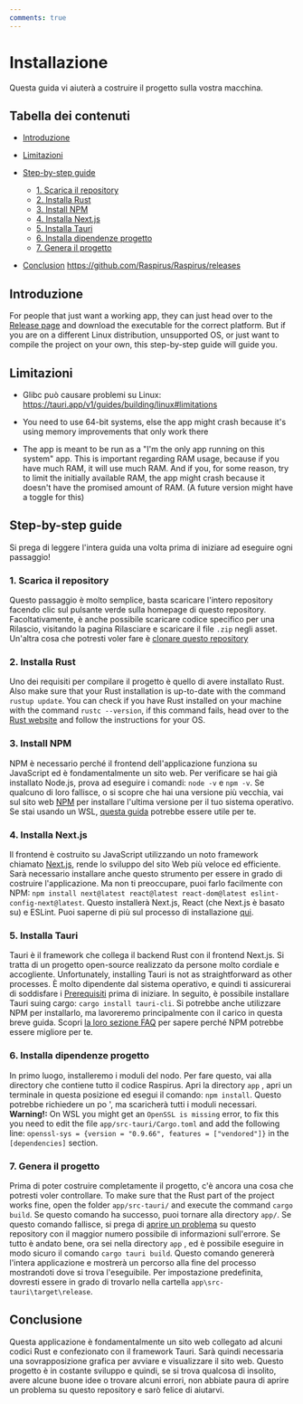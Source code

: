 ```yaml
---
comments: true
---
```


# Installazione
Questa guida vi aiuterà a costruire il progetto sulla vostra macchina.

## Tabella dei contenuti
- [Introduzione](#introduction)
- [Limitazioni](#limitations)
- [Step-by-step guide](#step-by-step-guide)
  - [1. Scarica il repository](#1-download-the-repository)
  - [2. Installa Rust](#2-install-rust)
  - [3. Install NPM](#3-install-npm)
  - [4. Installa Next.js](#4-install-nextjs)
  - [5. Installa Tauri](#5-install-tauri)
  - [6. Installa dipendenze progetto](#6-install-project-dependencies)
  - [7. Genera il progetto](#7-build-the-project)

- [Conclusion](#conclusion) https://github.com/Raspirus/Raspirus/releases
## Introduzione
For people that just want a working app, they can just head over to the [Release page](https://github.com/Raspirus/Raspirus/releases/latest) and download the executable for the correct platform. But if you are on a different Linux distribution, unsupported OS, or just want to compile the project on your own, this step-by-step guide will guide you.

## Limitazioni
- Glibc può causare problemi su Linux: https://tauri.app/v1/guides/building/linux#limitations
- You need to use 64-bit systems, else the app might crash because it's using memory improvements that only work there

- The app is meant to be run as a "I'm the only app running on this system" app. This is important regarding RAM usage, because if you have much RAM, it will use much RAM. And if you, for some reason, try to limit the initially available RAM, the app might crash because it doesn't have the promised amount of RAM. (A future version might have a toggle for this)

## Step-by-step guide
Si prega di leggere l'intera guida una volta prima di iniziare ad eseguire ogni passaggio!

### 1. Scarica il repository
Questo passaggio è molto semplice, basta scaricare l'intero repository facendo clic sul pulsante verde sulla homepage di questo repository. Facoltativamente, è anche possibile scaricare codice specifico per una Rilascio, visitando la pagina Rilasciare e scaricare il file `.zip` negli asset. Un'altra cosa che potresti voler fare è [clonare questo repository](https://docs.github.com/en/repositories/creating-and-managing-repositories/cloning-a-repository)

### 2. Installa Rust
Uno dei requisiti per compilare il progetto è quello di avere installato Rust. Also make sure that your Rust installation is up-to-date with the command `rustup update`. You can check if you have Rust installed on your machine with the command `rustc --version`, if this command fails, head over to the [Rust website](https://www.rust-lang.org/tools/install) and follow the instructions for your OS.

### 3. Install NPM
NPM è necessario perché il frontend dell'applicazione funziona su JavaScript ed è fondamentalmente un sito web. Per verificare se hai già installato Node.js, prova ad eseguire i comandi: `node -v` e `npm -v`. Se qualcuno di loro fallisce, o si scopre che hai una versione più vecchia, vai sul sito web [NPM](https://docs.npmjs.com/cli/v7/configuring-npm/install) per installare l'ultima versione per il tuo sistema operativo. Se stai usando un WSL, [questa guida](https://learn.microsoft.com/en-us/windows/dev-environment/javascript/nodejs-on-wsl) potrebbe essere utile per te.

### 4. Installa Next.js
Il frontend è costruito su JavaScript utilizzando un noto framework chiamato [Next.js](https://nextjs.org), rende lo sviluppo del sito Web più veloce ed efficiente. Sarà necessario installare anche questo strumento per essere in grado di costruire l'applicazione. Ma non ti preoccupare, puoi farlo facilmente con NPM: `npm install next@latest react@latest react-dom@latest eslint-config-next@latest`. Questo installerà Next.js, React (che Next.js è basato su) e ESLint. Puoi saperne di più sul processo di installazione [qui](https://beta.nextjs.org/docs/installation).

### 5. Installa Tauri
Tauri è il framework che collega il backend Rust con il frontend Next.js. Si tratta di un progetto open-source realizzato da persone molto cordiale e accogliente. Unfortunately, installing Tauri is not as straightforward as other processes. È molto dipendente dal sistema operativo, e quindi ti assicurerai di soddisfare i [Prerequisiti](https://tauri.app/v1/guides/getting-started/prerequisites) prima di iniziare. In seguito, è possibile installare Tauri suing cargo: `cargo install tauri-cli`. Si potrebbe anche utilizzare NPM per installarlo, ma lavoreremo principalmente con il carico in questa breve guida. Scopri [la loro sezione FAQ](https://tauri.app/v1/guides/faq#node-or-cargo) per sapere perché NPM potrebbe essere migliore per te.

### 6. Installa dipendenze progetto
In primo luogo, installeremo i moduli del nodo. Per fare questo, vai alla directory che contiene tutto il codice Raspirus. Apri la directory `app` , apri un terminale in questa posizione ed esegui il comando: `npm install`. Questo potrebbe richiedere un po ', ma scaricherà tutti i moduli necessari. **Warning!:** On WSL you might get an `OpenSSL is missing` error, to fix this you need to edit the file `app/src-tauri/Cargo.toml` and add the following line: `openssl-sys = {version = "0.9.66", features = ["vendored"]}` in the `[dependencies]` section.

### 7. Genera il progetto
Prima di poter costruire completamente il progetto, c'è ancora una cosa che potresti voler controllare. To make sure that the Rust part of the project works fine, open the folder `app/src-tauri/` and execute the command `cargo build`. Se questo comando ha successo, puoi tornare alla directory `app/`. Se questo comando fallisce, si prega di [aprire un problema](https://github.com/Raspirus/Raspirus/issues/new) su questo repository con il maggior numero possibile di informazioni sull'errore. Se tutto è andato bene, ora sei nella directory `app` , ed è possibile eseguire in modo sicuro il comando `cargo tauri build`. Questo comando genererà l'intera applicazione e mostrerà un percorso alla fine del processo mostrandoti dove si trova l'eseguibile. Per impostazione predefinita, dovresti essere in grado di trovarlo nella cartella `app\src-tauri\target\release`.

## Conclusione
Questa applicazione è fondamentalmente un sito web collegato ad alcuni codici Rust e confezionato con il framework Tauri. Sarà quindi necessaria una sovrapposizione grafica per avviare e visualizzare il sito web. Questo progetto è in costante sviluppo e quindi, se si trova qualcosa di insolito, avere alcune buone idee o trovare alcuni errori, non abbiate paura di aprire un problema su questo repository e sarò felice di aiutarvi.
